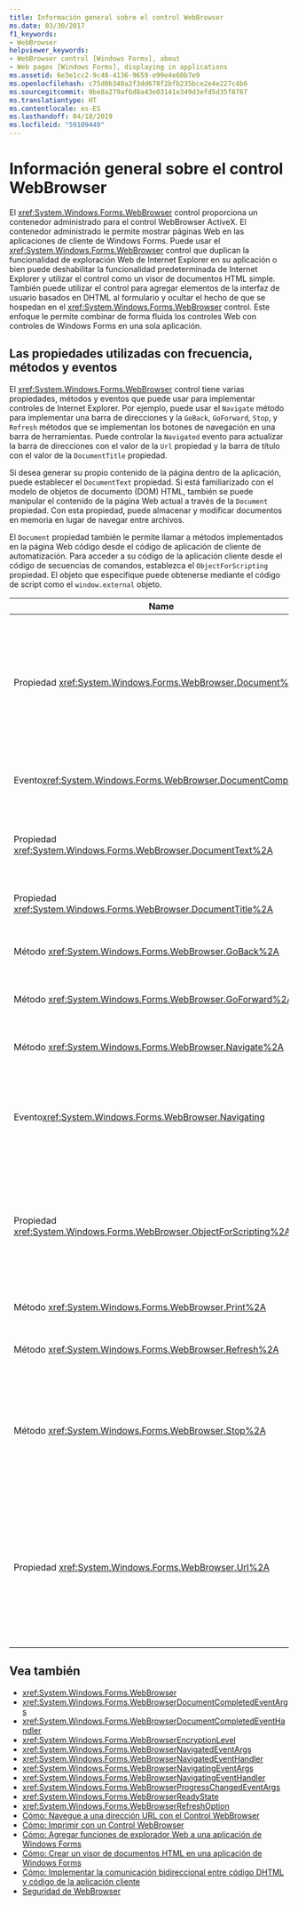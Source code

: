 ```yaml
---
title: Información general sobre el control WebBrowser
ms.date: 03/30/2017
f1_keywords:
- WebBrowser
helpviewer_keywords:
- WebBrowser control [Windows Forms], about
- Web pages [Windows Forms], displaying in applications
ms.assetid: 6e3e1cc2-9c48-4136-9659-e99e4e60b7e9
ms.openlocfilehash: c75d0b348a2f3dd678f2bfb235bce2e4e227c4b6
ms.sourcegitcommit: 0be8a279af6d8a43e03141e349d3efd5d35f8767
ms.translationtype: HT
ms.contentlocale: es-ES
ms.lasthandoff: 04/18/2019
ms.locfileid: "59109440"
---
```

# <a name="webbrowser-control-overview"></a>Información general sobre el control WebBrowser
El <xref:System.Windows.Forms.WebBrowser> control proporciona un contenedor administrado para el control WebBrowser ActiveX. El contenedor administrado le permite mostrar páginas Web en las aplicaciones de cliente de Windows Forms. Puede usar el <xref:System.Windows.Forms.WebBrowser> control que duplican la funcionalidad de exploración Web de Internet Explorer en su aplicación o bien puede deshabilitar la funcionalidad predeterminada de Internet Explorer y utilizar el control como un visor de documentos HTML simple. También puede utilizar el control para agregar elementos de la interfaz de usuario basados en DHTML al formulario y ocultar el hecho de que se hospedan en el <xref:System.Windows.Forms.WebBrowser> control. Este enfoque le permite combinar de forma fluida los controles Web con controles de Windows Forms en una sola aplicación.  
  
## <a name="frequently-used-properties-methods-and-events"></a>Las propiedades utilizadas con frecuencia, métodos y eventos  
 El <xref:System.Windows.Forms.WebBrowser> control tiene varias propiedades, métodos y eventos que puede usar para implementar controles de Internet Explorer. Por ejemplo, puede usar el `Navigate` método para implementar una barra de direcciones y la `GoBack`, `GoForward`, `Stop`, y `Refresh` métodos que se implementan los botones de navegación en una barra de herramientas. Puede controlar la `Navigated` evento para actualizar la barra de direcciones con el valor de la `Url` propiedad y la barra de título con el valor de la `DocumentTitle` propiedad.  
  
 Si desea generar su propio contenido de la página dentro de la aplicación, puede establecer el `DocumentText` propiedad. Si está familiarizado con el modelo de objetos de documento (DOM) HTML, también se puede manipular el contenido de la página Web actual a través de la `Document` propiedad. Con esta propiedad, puede almacenar y modificar documentos en memoria en lugar de navegar entre archivos.  
  
 El `Document` propiedad también le permite llamar a métodos implementados en la página Web código desde el código de aplicación de cliente de automatización. Para acceder a su código de la aplicación cliente desde el código de secuencias de comandos, establezca el `ObjectForScripting` propiedad. El objeto que especifique puede obtenerse mediante el código de script como el `window.external` objeto.  
  
|Name|Descripción|  
|----------|-----------------|  
|Propiedad <xref:System.Windows.Forms.WebBrowser.Document%2A>|Obtiene un objeto que proporciona acceso administrado para el modelo de objetos de documento (DOM) HTML de la página Web actual.|  
|Evento<xref:System.Windows.Forms.WebBrowser.DocumentCompleted> |Se produce cuando finaliza la carga de una página Web.|  
|Propiedad <xref:System.Windows.Forms.WebBrowser.DocumentText%2A>|Obtiene o establece el contenido de la página Web actual HTML.|  
|Propiedad <xref:System.Windows.Forms.WebBrowser.DocumentTitle%2A>|Obtiene el título de la página Web actual.|  
|Método <xref:System.Windows.Forms.WebBrowser.GoBack%2A>|Navega a la página anterior del historial.|  
|Método <xref:System.Windows.Forms.WebBrowser.GoForward%2A>|Navega a la página siguiente del historial.|  
|Método <xref:System.Windows.Forms.WebBrowser.Navigate%2A>|Navega a la dirección URL especificada.|  
|Evento<xref:System.Windows.Forms.WebBrowser.Navigating> |Se produce antes de que comience la exploración, lo que permite cancelar la acción.|  
|Propiedad <xref:System.Windows.Forms.WebBrowser.ObjectForScripting%2A>|Obtiene o establece un objeto que puede usar código de scripting de páginas Web para comunicarse con la aplicación.|  
|Método <xref:System.Windows.Forms.WebBrowser.Print%2A>|Imprime la página Web actual.|  
|Método <xref:System.Windows.Forms.WebBrowser.Refresh%2A>|Vuelve a cargar la página Web actual.|  
|Método <xref:System.Windows.Forms.WebBrowser.Stop%2A>|Detiene la exploración actual y detiene los elementos de página dinámica como sonidos y animación.|  
|Propiedad <xref:System.Windows.Forms.WebBrowser.Url%2A>|Obtiene o establece la dirección URL de la página Web actual. Al establecer esta propiedad, desplaza el control a la nueva dirección URL.|  
  
## <a name="see-also"></a>Vea también

- <xref:System.Windows.Forms.WebBrowser>
- <xref:System.Windows.Forms.WebBrowserDocumentCompletedEventArgs>
- <xref:System.Windows.Forms.WebBrowserDocumentCompletedEventHandler>
- <xref:System.Windows.Forms.WebBrowserEncryptionLevel>
- <xref:System.Windows.Forms.WebBrowserNavigatedEventArgs>
- <xref:System.Windows.Forms.WebBrowserNavigatedEventHandler>
- <xref:System.Windows.Forms.WebBrowserNavigatingEventArgs>
- <xref:System.Windows.Forms.WebBrowserNavigatingEventHandler>
- <xref:System.Windows.Forms.WebBrowserProgressChangedEventArgs>
- <xref:System.Windows.Forms.WebBrowserReadyState>
- <xref:System.Windows.Forms.WebBrowserRefreshOption>
- [Cómo: Navegue a una dirección URL con el Control WebBrowser](how-to-navigate-to-a-url-with-the-webbrowser-control.md)
- [Cómo: Imprimir con un Control WebBrowser](how-to-print-with-a-webbrowser-control.md)
- [Cómo: Agregar funciones de explorador Web a una aplicación de Windows Forms](how-to-add-web-browser-capabilities-to-a-windows-forms-application.md)
- [Cómo: Crear un visor de documentos HTML en una aplicación de Windows Forms](how-to-create-an-html-document-viewer-in-a-windows-forms-application.md)
- [Cómo: Implementar la comunicación bidireccional entre código DHTML y código de la aplicación cliente](implement-two-way-com-between-dhtml-and-client.md)
- [Seguridad de WebBrowser](webbrowser-security.md)
